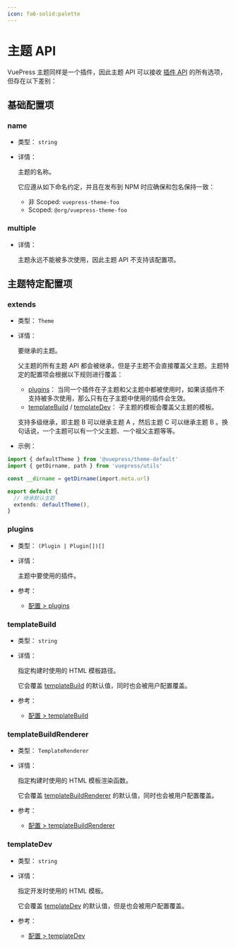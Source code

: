 ```yaml
---
icon: fa6-solid:palette
---
```


# 主题 API

<NpmBadge package="@vuepress/core" />

VuePress 主题同样是一个插件，因此主题 API 可以接收 [插件 API](./plugin-api.md) 的所有选项，但存在以下差别：

## 基础配置项

### name

- 类型： `string`

- 详情：

  主题的名称。

  它应遵从如下命名约定，并且在发布到 NPM 时应确保和包名保持一致：

  - 非 Scoped: `vuepress-theme-foo`
  - Scoped: `@org/vuepress-theme-foo`

### multiple

- 详情：

  主题永远不能被多次使用，因此主题 API 不支持该配置项。

## 主题特定配置项

### extends

- 类型： `Theme`

- 详情：

  要继承的主题。

  父主题的所有主题 API 都会被继承，但是子主题不会直接覆盖父主题。主题特定的配置项会根据以下规则进行覆盖：

  - [plugins](#plugins)： 当同一个插件在子主题和父主题中都被使用时，如果该插件不支持被多次使用，那么只有在子主题中使用的插件会生效。
  - [templateBuild](#templatebuild) / [templateDev](#templatedev)： 子主题的模板会覆盖父主题的模板。

  支持多级继承，即主题 B 可以继承主题 A ，然后主题 C 可以继承主题 B 。换句话说，一个主题可以有一个父主题、一个祖父主题等等。

- 示例：

```ts
import { defaultTheme } from '@vuepress/theme-default'
import { getDirname, path } from 'vuepress/utils'

const __dirname = getDirname(import.meta.url)

export default {
  // 继承默认主题
  extends: defaultTheme(),
}
```

### plugins

- 类型： `(Plugin | Plugin[])[]`

- 详情：

  主题中要使用的插件。

- 参考：
  - [配置 > plugins](./config.md#plugins)

### templateBuild

- 类型： `string`

- 详情：

  指定构建时使用的 HTML 模板路径。

  它会覆盖 [templateBuild](./config.md#templatebuild) 的默认值，同时也会被用户配置覆盖。

- 参考：
  - [配置 > templateBuild](./config.md#templatebuild)

### templateBuildRenderer

- 类型： `TemplateRenderer`

- 详情：

  指定构建时使用的 HTML 模板渲染函数。

  它会覆盖 [templateBuildRenderer](./config.md#templatebuildrenderer) 的默认值，同时也会被用户配置覆盖。

- 参考：
  - [配置 > templateBuildRenderer](./config.md#templatebuildrenderer)

### templateDev

- 类型： `string`

- 详情：

  指定开发时使用的 HTML 模板。

  它会覆盖 [templateDev](./config.md#templatedev) 的默认值，但是也会被用户配置覆盖。

- 参考：
  - [配置 > templateDev](./config.md#templatedev)

